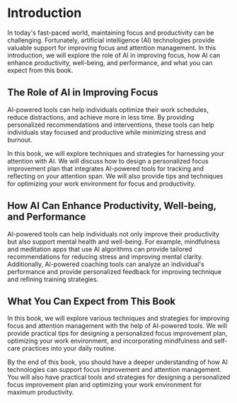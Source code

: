 Introduction
============

In today's fast-paced world, maintaining focus and productivity can be challenging. Fortunately, artificial intelligence (AI) technologies provide valuable support for improving focus and attention management. In this introduction, we will explore the role of AI in improving focus, how AI can enhance productivity, well-being, and performance, and what you can expect from this book.

The Role of AI in Improving Focus
---------------------------------

AI-powered tools can help individuals optimize their work schedules, reduce distractions, and achieve more in less time. By providing personalized recommendations and interventions, these tools can help individuals stay focused and productive while minimizing stress and burnout.

In this book, we will explore techniques and strategies for harnessing your attention with AI. We will discuss how to design a personalized focus improvement plan that integrates AI-powered tools for tracking and reflecting on your attention span. We will also provide tips and techniques for optimizing your work environment for focus and productivity.

How AI Can Enhance Productivity, Well-being, and Performance
------------------------------------------------------------

AI-powered tools can help individuals not only improve their productivity but also support mental health and well-being. For example, mindfulness and meditation apps that use AI algorithms can provide tailored recommendations for reducing stress and improving mental clarity. Additionally, AI-powered coaching tools can analyze an individual's performance and provide personalized feedback for improving technique and refining training strategies.

What You Can Expect from This Book
----------------------------------

In this book, we will explore various techniques and strategies for improving focus and attention management with the help of AI-powered tools. We will provide practical tips for designing a personalized focus improvement plan, optimizing your work environment, and incorporating mindfulness and self-care practices into your daily routine.

By the end of this book, you should have a deeper understanding of how AI technologies can support focus improvement and attention management. You will also have practical tools and strategies for designing a personalized focus improvement plan and optimizing your work environment for maximum productivity.
